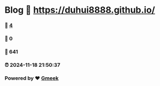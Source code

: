 # Blog :link: https://duhui8888.github.io/ 
### :page_facing_up: [4](https://duhui8888.github.io//tag.html) 
### :speech_balloon: 0 
### :hibiscus: 641 
### :alarm_clock: 2024-11-18 21:50:37 
### Powered by :heart: [Gmeek](https://github.com/Meekdai/Gmeek)
